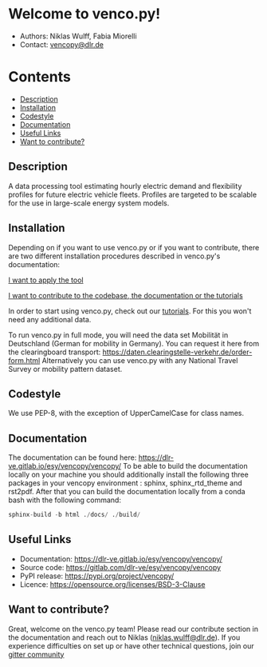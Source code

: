 # Welcome to venco.py!

- Authors: Niklas Wulff, Fabia Miorelli
- Contact: vencopy@dlr.de

# Contents

- [Description](#description)
- [Installation](#installation)
- [Codestyle](#codestyle)
- [Documentation](#documentation)
- [Useful Links](#useful-links)
- [Want to contribute?](#want-to-contribute)

## Description

A data processing tool estimating hourly electric demand and flexibility profiles for future 
electric vehicle fleets. Profiles are targeted to be scalable for the use in large-scale
energy system models. 

## Installation

Depending on if you want to use venco.py or if you want to contribute, there are
two different installation procedures described in venco.py's documentation:

[I want to apply the tool](https://dlr-ve.gitlab.io/esy/vencopy/vencopy/gettingstarted/installation.html#installation-for-users)

[I want to contribute to the codebase, the documentation or the tutorials](https://dlr-ve.gitlab.io/esy/vencopy/vencopy/gettingstarted/installation.html#installation-for-developers)

In order to start using venco.py, check out our [tutorials](https://dlr-ve.gitlab.io/esy/vencopy/vencopy/gettingstarted/start.html). For this you won't need any additional data.

To run venco.py in full mode, you will need the data set Mobilität in Deutschland (German for mobility in Germany). You
can request it here from the clearingboard transport: https://daten.clearingstelle-verkehr.de/order-form.html 
Alternatively you can use venco.py with any National Travel Survey or mobility pattern dataset.


## Codestyle

We use PEP-8, with the exception of UpperCamelCase for class names.

## Documentation

The documentation can be found here: https://dlr-ve.gitlab.io/esy/vencopy/vencopy/
To be able to build the documentation locally on your machine you should additionally install the following three packages in your vencopy environment : sphinx, sphinx_rtd_theme and rst2pdf.
After that you can build the documentation locally from a conda bash with the following command:

```python
sphinx-build -b html ./docs/ ./build/
```

## Useful Links

- Documentation: https://dlr-ve.gitlab.io/esy/vencopy/vencopy/
- Source code: https://gitlab.com/dlr-ve/esy/vencopy/vencopy
- PyPI release: https://pypi.org/project/vencopy/
- Licence: https://opensource.org/licenses/BSD-3-Clause

## Want to contribute?

Great, welcome on the venco.py team! Please read our contribute section in the documentation and reach out to Niklas
(niklas.wulff@dlr.de). If you experience difficulties on set up or have other technical questions, join our
[gitter community](https://gitter.im/vencopy/community)
